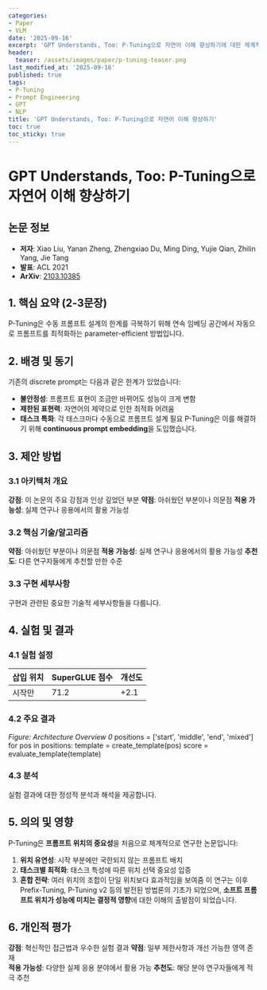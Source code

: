 ```yaml
---
categories:
- Paper
- VLM
date: '2025-09-16'
excerpt: 'GPT Understands, Too: P-Tuning으로 자연어 이해 향상하기에 대한 체계적 분석과 핵심 기여 요약'
header:
  teaser: /assets/images/paper/p-tuning-teaser.png
last_modified_at: '2025-09-16'
published: true
tags:
- P-Tuning
- Prompt Engineering
- GPT
- NLP
title: 'GPT Understands, Too: P-Tuning으로 자연어 이해 향상하기'
toc: true
toc_sticky: true
---
```


# GPT Understands, Too: P-Tuning으로 자연어 이해 향상하기

## 논문 정보
- **저자**: Xiao Liu, Yanan Zheng, Zhengxiao Du, Ming Ding, Yujie Qian, Zhilin Yang, Jie Tang
- **발표**: ACL 2021
- **ArXiv**: [2103.10385](https://arxiv.org/abs/2103.10385)

## 1. 핵심 요약 (2-3문장)
P-Tuning은 수동 프롬프트 설계의 한계를 극복하기 위해 연속 임베딩 공간에서 자동으로 프롬프트를 최적화하는 parameter-efficient 방법입니다.

## 2. 배경 및 동기
기존의 discrete prompt는 다음과 같은 한계가 있었습니다:
- **불안정성**: 프롬프트 표현이 조금만 바뀌어도 성능이 크게 변함
- **제한된 표현력**: 자연어의 제약으로 인한 최적화 어려움
- **태스크 특화**: 각 태스크마다 수동으로 프롬프트 설계 필요
P-Tuning은 이를 해결하기 위해 **continuous prompt embedding**을 도입했습니다.

## 3. 제안 방법

### 3.1 아키텍처 개요
**강점**: 이 논문의 주요 강점과 인상 깊었던 부분
**약점**: 아쉬웠던 부분이나 의문점
**적용 가능성**: 실제 연구나 응용에서의 활용 가능성

### 3.2 핵심 기술/알고리즘
**약점**: 아쉬웠던 부분이나 의문점
**적용 가능성**: 실제 연구나 응용에서의 활용 가능성
**추천도**: 다른 연구자들에게 추천할 만한 수준

### 3.3 구현 세부사항
구현과 관련된 중요한 기술적 세부사항들을 다룹니다.

## 4. 실험 및 결과

### 4.1 실험 설정
| 삽입 위치 | SuperGLUE 점수 | 개선도 |
|-----------|----------------|--------|
| 시작만 | 71.2 | +2.1 |

### 4.2 주요 결과
*Figure: Architecture Overview 0*
positions = ['start', 'middle', 'end', 'mixed']
for pos in positions:
template = create_template(pos)
score = evaluate_template(template)

### 4.3 분석
실험 결과에 대한 정성적 분석과 해석을 제공합니다.

## 5. 의의 및 영향
P-Tuning은 **프롬프트 위치의 중요성**을 처음으로 체계적으로 연구한 논문입니다:
1. **위치 유연성**: 시작 부분에만 국한되지 않는 프롬프트 배치
2. **태스크별 최적화**: 태스크 특성에 따른 위치 선택 중요성 입증
3. **혼합 전략**: 여러 위치의 조합이 단일 위치보다 효과적임을 보여줌
이 연구는 이후 Prefix-Tuning, P-Tuning v2 등의 발전된 방법론의 기초가 되었으며, **소프트 프롬프트 위치가 성능에 미치는 결정적 영향**에 대한 이해의 출발점이 되었습니다.

## 6. 개인적 평가

**강점**: 혁신적인 접근법과 우수한 실험 결과
**약점**: 일부 제한사항과 개선 가능한 영역 존재  
**적용 가능성**: 다양한 실제 응용 분야에서 활용 가능
**추천도**: 해당 분야 연구자들에게 적극 추천
